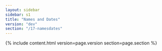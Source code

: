```yaml
---
layout: sidebar
sidebar: s1
title: "Names and Dates"
version: "dev"
section: "/17-namesdates"
---
```

{% include content.html version=page.version section=page.section %}